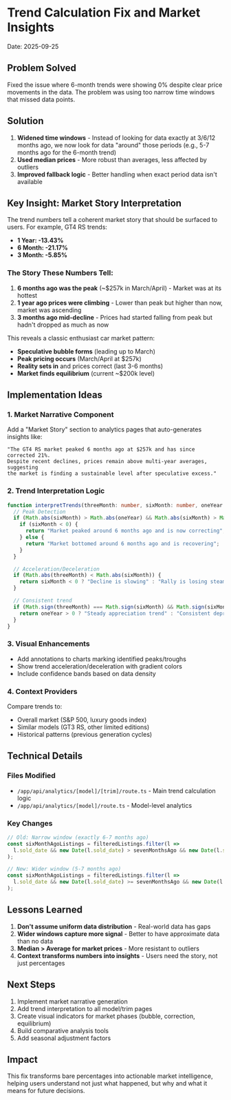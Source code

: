 # Trend Calculation Fix and Market Insights
Date: 2025-09-25

## Problem Solved
Fixed the issue where 6-month trends were showing 0% despite clear price movements in the data. The problem was using too narrow time windows that missed data points.

## Solution
1. **Widened time windows** - Instead of looking for data exactly at 3/6/12 months ago, we now look for data "around" those periods (e.g., 5-7 months ago for the 6-month trend)
2. **Used median prices** - More robust than averages, less affected by outliers
3. **Improved fallback logic** - Better handling when exact period data isn't available

## Key Insight: Market Story Interpretation

The trend numbers tell a coherent market story that should be surfaced to users. For example, GT4 RS trends:
- **1 Year: -13.43%**
- **6 Month: -21.17%**
- **3 Month: -5.85%**

### The Story These Numbers Tell:
1. **6 months ago was the peak** (~$257k in March/April) - Market was at its hottest
2. **1 year ago prices were climbing** - Lower than peak but higher than now, market was ascending
3. **3 months ago mid-decline** - Prices had started falling from peak but hadn't dropped as much as now

This reveals a classic enthusiast car market pattern:
- **Speculative bubble forms** (leading up to March)
- **Peak pricing occurs** (March/April at $257k)
- **Reality sets in** and prices correct (last 3-6 months)
- **Market finds equilibrium** (current ~$200k level)

## Implementation Ideas

### 1. Market Narrative Component
Add a "Market Story" section to analytics pages that auto-generates insights like:
```
"The GT4 RS market peaked 6 months ago at $257k and has since corrected 21%.
Despite recent declines, prices remain above multi-year averages, suggesting
the market is finding a sustainable level after speculative excess."
```

### 2. Trend Interpretation Logic
```typescript
function interpretTrends(threeMonth: number, sixMonth: number, oneYear: number) {
  // Peak Detection
  if (Math.abs(sixMonth) > Math.abs(oneYear) && Math.abs(sixMonth) > Math.abs(threeMonth)) {
    if (sixMonth < 0) {
      return "Market peaked around 6 months ago and is now correcting";
    } else {
      return "Market bottomed around 6 months ago and is recovering";
    }
  }

  // Acceleration/Deceleration
  if (Math.abs(threeMonth) < Math.abs(sixMonth)) {
    return sixMonth < 0 ? "Decline is slowing" : "Rally is losing steam";
  }

  // Consistent trend
  if (Math.sign(threeMonth) === Math.sign(sixMonth) && Math.sign(sixMonth) === Math.sign(oneYear)) {
    return oneYear > 0 ? "Steady appreciation trend" : "Consistent depreciation";
  }
}
```

### 3. Visual Enhancements
- Add annotations to charts marking identified peaks/troughs
- Show trend acceleration/deceleration with gradient colors
- Include confidence bands based on data density

### 4. Context Providers
Compare trends to:
- Overall market (S&P 500, luxury goods index)
- Similar models (GT3 RS, other limited editions)
- Historical patterns (previous generation cycles)

## Technical Details

### Files Modified
- `/app/api/analytics/[model]/[trim]/route.ts` - Main trend calculation logic
- `/app/api/analytics/[model]/route.ts` - Model-level analytics

### Key Changes
```typescript
// Old: Narrow window (exactly 6-7 months ago)
const sixMonthAgoListings = filteredListings.filter(l =>
  l.sold_date && new Date(l.sold_date) > sevenMonthsAgo && new Date(l.sold_date) <= sixMonthsAgo
);

// New: Wider window (5-7 months ago)
const sixMonthAgoListings = filteredListings.filter(l =>
  l.sold_date && new Date(l.sold_date) >= sevenMonthsAgo && new Date(l.sold_date) <= fiveMonthsAgo
);
```

## Lessons Learned
1. **Don't assume uniform data distribution** - Real-world data has gaps
2. **Wider windows capture more signal** - Better to have approximate data than no data
3. **Median > Average for market prices** - More resistant to outliers
4. **Context transforms numbers into insights** - Users need the story, not just percentages

## Next Steps
1. Implement market narrative generation
2. Add trend interpretation to all model/trim pages
3. Create visual indicators for market phases (bubble, correction, equilibrium)
4. Build comparative analysis tools
5. Add seasonal adjustment factors

## Impact
This fix transforms bare percentages into actionable market intelligence, helping users understand not just what happened, but why and what it means for future decisions.